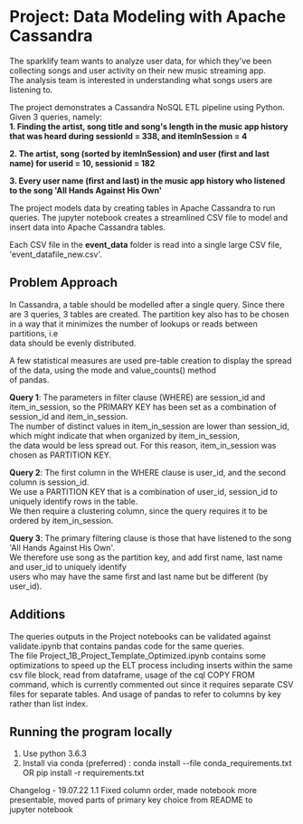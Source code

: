 # Project: Data Modeling with Apache Cassandra

The sparklify team wants to analyze user data, for which they've been collecting songs and user activity on their new music streaming app.  
The analysis team is interested in understanding what songs users are listening to. 

The project demonstrates a Cassandra NoSQL ETL pipeline using Python. Given 3 queries, namely:  
**1. Finding the artist, song title and song's length in the music app history that was heard during sessionId = 338, and itemInSession  = 4**

**2. The artist, song (sorted by itemInSession) and user (first and last name) for userid = 10, sessionid = 182**
    
**3. Every user name (first and last) in the music app history who listened to the song 'All Hands Against His Own'** 

The project models data by creating tables in Apache Cassandra to run queries. The jupyter notebook creates a streamlined CSV file to model and insert data into Apache Cassandra tables.

Each CSV file in the **event_data** folder is read into a single large CSV file, 'event_datafile_new.csv'.

## Problem Approach

In Cassandra, a table should be modelled after a single query. Since there are 3 queries, 3 tables are created.
The partition key also has to be chosen in a way that it minimizes the number of lookups or reads between partitions, i.e  
data should be evenly distributed.

A few statistical measures are used pre-table creation to display the spread of the data, using the mode and value_counts() method  
of pandas.

**Query 1**: The parameters in filter clause (WHERE) are session_id and item_in_session, so the PRIMARY KEY has been set as a combination of session_id and item_in_session.  
The number of distinct values in item_in_session are lower than session_id, which might indicate that when organized by item_in_session,  
the data would be less spread out. For this reason, item_in_session was chosen as PARTITION KEY.

**Query 2**: The first column in the WHERE clause is user_id, and the second column is session_id.  
We use a PARTITION KEY that is a combination of user_id, session_id to uniquely identify rows in the table.  
We then require a clustering column, since the query requires it to be ordered by item_in_session.

**Query 3**: The primary filtering clause is those that have listened to the song 'All Hands Against His Own'.  
We therefore use song as the partition key, and add first name, last name and user_id to uniquely identify   
users who may have the same first and last name but be different (by user_id).


## Additions

The queries outputs in the Project notebooks can be validated against validate.ipynb that contains pandas code for the same queries.  
The file Project_1B_Project_Template_Optimized.ipynb contains some optimizations to speed up the ELT process including inserts within the same    
csv file block, read from dataframe, usage of the cql COPY FROM command, which is currently commented out since it requires separate CSV  
files for separate tables. And usage of pandas to refer to columns by key rather than list index.

## Running the program locally
1. Use python 3.6.3
2. Install via conda (preferred) :  conda install --file conda_requirements.txt OR pip install -r requirements.txt

Changelog - 19.07.22 1.1 Fixed column order, made notebook more presentable, moved parts of primary key choice from README to   
jupyter notebook